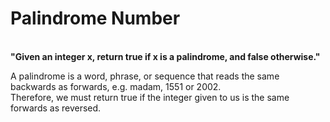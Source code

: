 # Palindrome Number<br>

<br>
<b>"Given an integer x, return true if x is a palindrome, and false otherwise."</b><br>

A palindrome is a word, phrase, or sequence that reads the same backwards as forwards, e.g. madam, 1551 or 2002.<br>
Therefore, we must return true if the integer given to us is the same forwards as reversed.
